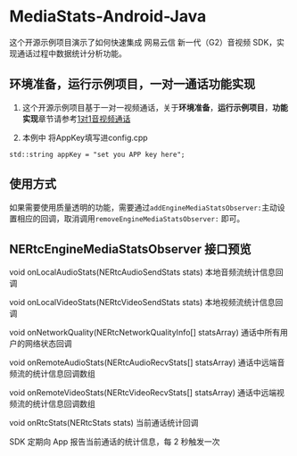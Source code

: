 # MediaStats-Android-Java

这个开源示例项目演示了如何快速集成 网易云信 新一代（G2）音视频 SDK，实现通话过程中数据统计分析功能。

## 环境准备，运行示例项目，一对一通话功能实现
1. 这个开源示例项目基于一对一视频通话，关于**环境准备**，**运行示例项目**，**功能实现**章节请参考[1对1音视频通话](https://github.com/netease-im/Basic-Video-Call/tree/master/One-to-One-Video/NERtcSample-1to1-Android-Java)

2. 本例中 将AppKey填写进config.cpp

```
std::string appKey = "set you APP key here";
```

## 使用方式

如果需要使用质量透明的功能，需要通过`addEngineMediaStatsObserver:`主动设置相应的回调，取消调用`removeEngineMediaStatsObserver:` 即可。

## NERtcEngineMediaStatsObserver 接口预览

void	onLocalAudioStats(NERtcAudioSendStats stats)
本地音频流统计信息回调

void	onLocalVideoStats(NERtcVideoSendStats stats)
本地视频流统计信息回调

void	onNetworkQuality(NERtcNetworkQualityInfo[] statsArray)
通话中所有用户的网络状态回调

void	onRemoteAudioStats(NERtcAudioRecvStats[] statsArray)
通话中远端音频流的统计信息回调数组

void	onRemoteVideoStats(NERtcVideoRecvStats[] statsArray)
通话中远端视频流的统计信息回调数组

void	onRtcStats(NERtcStats stats)
当前通话统计回调

SDK 定期向 App 报告当前通话的统计信息，每 2 秒触发一次


